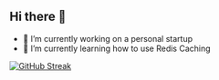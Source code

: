 ## Hi there 👋 

- 🔭 I’m currently working on a personal startup
- 🌱 I’m currently learning how to use Redis Caching 
  

[![GitHub Streak](https://streak-stats.demolab.com?user=dark0crystal&theme=dark)](https://git.io/streak-stats)
